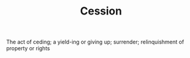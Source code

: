 ---
title: Cession
letter: C
permalink: "/definitions/bld-cession.html"
body: The act of ceding; a yield-ing or giving up; surrender; relinquishment of property
  or rights
published_at: '2018-07-07'
source: Black's Law Dictionary 2nd Ed (1910)
layout: post
---